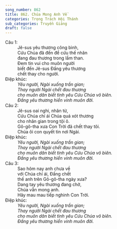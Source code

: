 ```yaml
---
song_number: 862
title: 862. Chúa Mong Anh Về
categories: Trọng Trách Hội Thánh
sub_categories: Truyền Giảng
draft: false
---
```

<dl><dt>Câu 1:</dt><dd data-verse="1">Jê-sus yêu thương công bình, <br/>Cứu Chúa đã đến để cứu thế nhân <br/>đang đau thương trong lầm than. <br/>Đem tin vui cho muôn người <br/>biết đến Jê-sus Đấng yêu thương <br/>chết thay cho người. </dd><dt>Điệp khúc:</dt><dd data-chorus="1"><em>Yêu người, Ngài xuống trần gian; <br/>Thay người Ngài chết đau thương <br/>cho muôn dân biết tình yêu Cứu Chúa vô biên. <br/>Đấng yêu thương hiển vinh muôn đời. </em></dd><dt>Câu 2:</dt><dd data-verse="2">Jê-sus oai nghi, nhân từ, <br/>Cứu Chúa chí ái Chúa quá xót thương <br/>cho nhân gian trong tội ô. <br/>Gô-gô-tha xưa Con Trời đã chết thay tôi. <br/>Chúa ôi con quyết tin nơi Ngài. </dd><dt>Điệp khúc:</dt><dd data-chorus="1"><em>Yêu người, Ngài xuống trần gian; <br/>Thay người Ngài chết đau thương <br/>cho muôn dân biết tình yêu Cứu Chúa vô biên. <br/>Đấng yêu thương hiển vinh muôn đời. </em></dd><dt>Câu 3:</dt><dd data-verse="3">Sao hôm nay anh chưa về <br/>với Chúa chí ái, Đấng chết <br/>thế anh trên Gô-gô-tha ngày xưa? <br/>Dang tay yêu thương đang chờ, <br/>Chúa vẫn mong anh. <br/>Hãy mau mau tiếp nghinh Con Trời. </dd><dt>Điệp khúc:</dt><dd data-chorus="1"><em>Yêu người, Ngài xuống trần gian; <br/>Thay người Ngài chết đau thương <br/>cho muôn dân biết tình yêu Cứu Chúa vô biên. <br/>Đấng yêu thương hiển vinh muôn đời. </em></dd></dl>